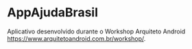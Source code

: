 # AppAjudaBrasil
Aplicativo desenvolvido durante o Workshop Arquiteto Android https://www.arquitetoandroid.com.br/workshop/.
